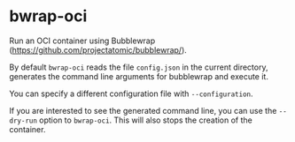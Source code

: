 bwrap-oci
==========

Run an OCI container using Bubblewrap (https://github.com/projectatomic/bubblewrap/).

By default `bwrap-oci` reads the file `config.json` in the
current directory, generates the command line arguments for bubblewrap
and execute it.

You can specify a different configuration file with `--configuration`.

If you are interested to see the generated command line, you can use the `--dry-run`
option to `bwrap-oci`.  This will also stops the creation of the container.
